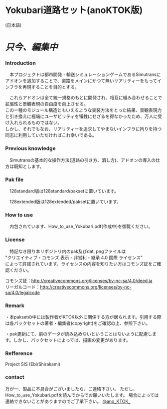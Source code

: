 # Yokubari道路セット(anoKTOK版)

(日本語)

# *只今、編集中*


### Introduction
　本プロジェクトは都市開発・輸送シミュレーションゲームであるSimutransにアドオンを追加することで、道路をメインにかつて無いリアリティーをもってインフラを再現することを目的とする。

　これらアドオンは全て統一規格のもとに開発され、相互に組み合わせることで拡張性と景観表現の自由度を向上させる。  
この一種のモジュール構造ともいえるような実装方法をとった結果、景観表現力と引き換えに極端にユーザビリティを犠牲にせざるを得なかったため、万人に受け入れられるものではない。  
しかし、それでもなお、リアリティーを追求してやまないインフラに拘りを持つ同志に利用していただければこれ幸いである。  


### Previous knowledge
　Simutransの基本的な操作方法(道路の引き方、消し方)、アドオンの導入の仕方は既知とします。


### Pak file
　128standard版は128standard/paksetに置いています。
 
　128extended版は128extended/paksetに置いています。


### How to use
　内包されています、How_to_use_Yokubari.pdf(作成中)を御覧ください。
 

### License
　特記なき限り本リポジトリ内のpak及びdat, pngファイルは  
"クリエイティブ・コモンズ 表示 - 非営利 - 継承 4.0 国際 ライセンス"  
によって許諾されています。ライセンスの内容を知りたい方はコモンズ証をご確認ください。

コモンズ証：http://creativecommons.org/licenses/by-nc-sa/4.0/deed.ja  
リーガルコード：http://creativecommons.org/licenses/by-nc-sa/4.0/legalcode  

### Remark
・本paksetの中には製作者がKTOK以外に関係する方が居られます。引用する際は各パックセットの著者・編集者(copyright)をご確認の上、参照下さい。

・pak更新にて、前のデータが読み込めないということはないように配慮します。しかし、パックセットによっては、描画の変更があります。


### Refference
Project SIS (Ebi/Shirakami)


### contact
万が一、製品に不具合がございましたら、ご連絡下さい。
ただし、How_to_use_Yokubari.pdfを読んでからでお願いいたします。
場合によっては連絡できないことがありますのでご了承下さい。
[@ano_KTOK_](https://twitter.com/ano_KTOK_)
 
